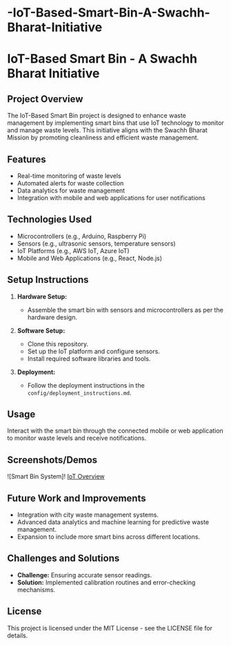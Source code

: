 # -IoT-Based-Smart-Bin-A-Swachh-Bharat-Initiative
# IoT-Based Smart Bin - A Swachh Bharat Initiative

## Project Overview
The IoT-Based Smart Bin project is designed to enhance waste management by implementing smart bins that use IoT technology to monitor and manage waste levels. This initiative aligns with the Swachh Bharat Mission by promoting cleanliness and efficient waste management.

## Features
- Real-time monitoring of waste levels
- Automated alerts for waste collection
- Data analytics for waste management
- Integration with mobile and web applications for user notifications

## Technologies Used
- Microcontrollers (e.g., Arduino, Raspberry Pi)
- Sensors (e.g., ultrasonic sensors, temperature sensors)
- IoT Platforms (e.g., AWS IoT, Azure IoT)
- Mobile and Web Applications (e.g., React, Node.js)

## Setup Instructions
1. **Hardware Setup:**
   - Assemble the smart bin with sensors and microcontrollers as per the hardware design.

2. **Software Setup:**
   - Clone this repository.
   - Set up the IoT platform and configure sensors.
   - Install required software libraries and tools.

3. **Deployment:**
   - Follow the deployment instructions in the `config/deployment_instructions.md`.

## Usage
Interact with the smart bin through the connected mobile or web application to monitor waste levels and receive notifications.

## Screenshots/Demos
![Smart Bin System]!   [IoT Overview](https://github.com/user-attachments/assets/fafe866a-6c73-4eb3-9e00-3de4ae58a38d)


## Future Work and Improvements
- Integration with city waste management systems.
- Advanced data analytics and machine learning for predictive waste management.
- Expansion to include more smart bins across different locations.

## Challenges and Solutions
- **Challenge:** Ensuring accurate sensor readings.
- **Solution:** Implemented calibration routines and error-checking mechanisms.

## License
This project is licensed under the MIT License - see the LICENSE file for details.
